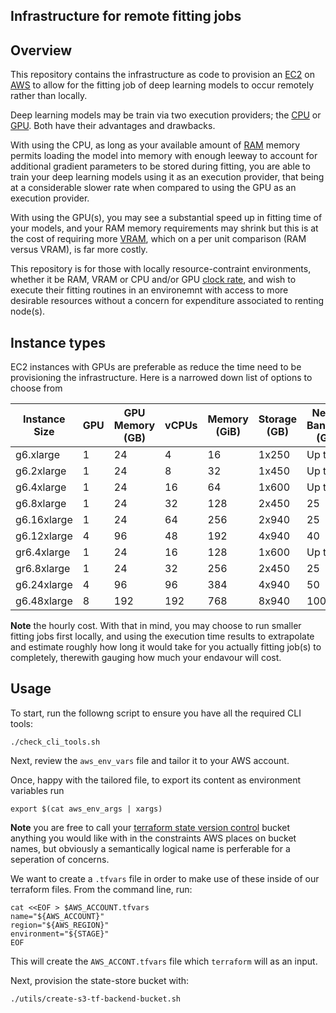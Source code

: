 ## Infrastructure for remote fitting jobs 

## Overview 

This repository contains the infrastructure as code to provision an [EC2](https://aws.amazon.com/pm/ec2/?gclid=CjwKCAiAneK8BhAVEiwAoy2HYRJ80Nf5rCxwkctj5RfldsFhHREjb7a2I3d1mB2irtQkLJnRmlUmwBoCMXoQAvD_BwE&trk=c49c9dff-8619-4ee1-8d47-8585eb10c61e&sc_channel=ps&ef_id=CjwKCAiAneK8BhAVEiwAoy2HYRJ80Nf5rCxwkctj5RfldsFhHREjb7a2I3d1mB2irtQkLJnRmlUmwBoCMXoQAvD_BwE:G:s&s_kwcid=AL!4422!3!638364387973!e!!g!!ec2!19090032168!140900569821)  on [AWS](https://aws.amazon.com/free/?gclid=CjwKCAiAneK8BhAVEiwAoy2HYarfGp5s2zmOntzYKVk4GZzDUoqVBT_OTMyRcaph4714VAcTKDzgvBoCGH0QAvD_BwE&trk=d5254134-67ca-4a35-91cc-77868c97eedd&sc_channel=ps&ef_id=CjwKCAiAneK8BhAVEiwAoy2HYarfGp5s2zmOntzYKVk4GZzDUoqVBT_OTMyRcaph4714VAcTKDzgvBoCGH0QAvD_BwE:G:s&s_kwcid=AL!4422!3!433803620858!e!!g!!aws!1680401428!67152600164) to allow for the fitting job of deep learning models to occur remotely rather than locally.

Deep learning models may be train via two execution providers; the [CPU](https://en.wikipedia.org/wiki/Central_processing_unit) or [GPU](https://en.wikipedia.org/wiki/Graphics_processing_unit). Both have their advantages and drawbacks. 



With using the CPU, as long as your available amount of [RAM](https://en.wikipedia.org/wiki/Random-access_memory) memory  permits loading the model into memory with enough leeway to account for additional gradient parameters to be stored during fitting, you are able to train your deep learning models using it as an execution provider, that being at a considerable slower rate when compared to using the GPU as an execution provider. 

With using the GPU(s), you may see a substantial speed up in fitting time of your models, and your RAM memory requirements may shrink but this is at  the cost of requiring more [VRAM](https://en.wikipedia.org/wiki/Video_random-access_memory), which on a per unit comparison (RAM versus VRAM), is far more costly.


This repository is for those with locally resource-contraint environments, whether it be RAM, VRAM or CPU and/or GPU [clock rate](https://en.wikipedia.org/wiki/Clock_rate), and wish to execute their fitting routines in an environemnt with access to more desirable resources without a concern for expenditure associated to renting node(s).  

## Instance types 
EC2 instances with GPUs are preferable as reduce the time need to be provisioning the infrastructure. Here is a narrowed down list of options to choose from 

| Instance Size |GPU|GPU Memory (GB)|vCPUs |Memory (GiB) |Storage (GB) | Network Bandwidth (Gbps) | EBS Bandwidth (Gbps) | On Demand Price/hr* |
| ----------- | - | -- | -- | --- | ----- | -------- | ------- | ------ |
| g6.xlarge   | 1 | 24 | 4  | 16  | 1x250 | Up to 10 | Up to 5 | $0.805 | 
| g6.2xlarge  | 1 | 24 | 8  | 32  | 1x450 | Up to 10 | Up to 5 | $0.978 |
| g6.4xlarge  | 1 | 24 | 16 | 64  | 1x600 | Up to 25 | 8       | $1.323 | 
| g6.8xlarge  | 1 | 24 | 32 | 128 | 2x450 | 25       | 16      | $2.014 |
| g6.16xlarge | 1 | 24 | 64 | 256 | 2x940 | 25       | 20      | $3.397 | 
| g6.12xlarge | 4 | 96  | 48  | 192 | 4x940 | 40  | 20 | $4.602 |
| gr6.4xlarge | 1 | 24 | 16 | 128 | 1x600 | Up to 25 | 8  | $1.539 |
| gr6.8xlarge | 1 | 24 | 32 | 256 | 2x450 | 25       | 16 | $2.446 | 
| g6.24xlarge | 4 | 96  | 96  | 384 | 4x940 | 50  | 30 | $6.675 | 
| g6.48xlarge | 8 | 192 | 192 | 768 | 8x940 | 100 | 60 | $13.35 | 


**Note** the hourly cost. With that in mind, you may choose to run smaller fitting jobs first locally, and using the execution time results to extrapolate and estimate roughly how long it would take for you actually fitting job(s) to completely, therewith gauging how much your endavour will cost.


## Usage 

To start, run the followng script to ensure you have all the required CLI tools: 
```
./check_cli_tools.sh
```
Next, review the `aws_env_vars` file and tailor it to your AWS account. 

Once, happy with the tailored file, to export its content as environment variables run 
```
export $(cat aws_env_args | xargs)
```
**Note** you are free to call your [terraform state version control](https://developer.hashicorp.com/terraform/language/state) bucket anything you would like with in the constraints AWS places on bucket names, but obviously a semantically logical name is perferable for a seperation of concerns. 

We want to create a `.tfvars` file in order to make use of these inside of our terraform files. From the command line, run:

```
cat <<EOF > $AWS_ACCOUNT.tfvars
name="${AWS_ACCOUNT}"
region="${AWS_REGION}"
environment="${STAGE}"
EOF
```
This will create the `AWS_ACCONT.tfvars` file which `terraform` will as an input. 


Next, provision the state-store bucket with:
```
./utils/create-s3-tf-backend-bucket.sh 
```









